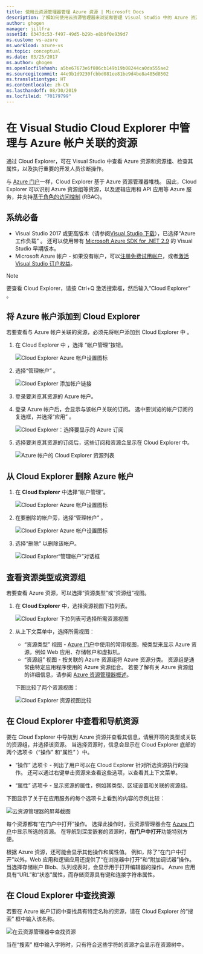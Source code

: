 ```yaml
---
title: 使用云资源管理器管理 Azure 资源 | Microsoft Docs
description: 了解如何使用云资源管理器来浏览和管理 Visual Studio 中的 Azure 资源。
author: ghogen
manager: jillfra
assetId: 6347dc53-f497-49d5-b29b-e8b9f0e939d7
ms.custom: vs-azure
ms.workload: azure-vs
ms.topic: conceptual
ms.date: 03/25/2017
ms.author: ghogen
ms.openlocfilehash: a5be67673e6f806cb149b19b08244ca0da555ae2
ms.sourcegitcommit: 44e9b1d9230fcbbd081ee81be9d4be8a485d8502
ms.translationtype: HT
ms.contentlocale: zh-CN
ms.lasthandoff: 08/30/2019
ms.locfileid: "70179799"
---
```

# <a name="manage-the-resources-associated-with-your-azure-accounts-in-visual-studio-cloud-explorer"></a>在 Visual Studio Cloud Explorer 中管理与 Azure 帐户关联的资源

通过 Cloud Explorer，可在 Visual Studio 中查看 Azure 资源和资源组、检查其属性，以及执行重要的开发人员诊断操作。

与 [Azure 门户](http://go.microsoft.com/fwlink/p/?LinkID=525040)一样，Cloud Explorer 基于 Azure 资源管理器堆栈。 因此，Cloud Explorer 可以识别 Azure 资源组等资源，以及逻辑应用和 API 应用等 Azure 服务，并支持[基于角色的访问控制](/azure/role-based-access-control/role-assignments-portal) (RBAC)。

## <a name="prerequisites"></a>系统必备

* Visual Studio 2017 或更高版本（请参阅[Visual Studio 下载](https://visualstudio.microsoft.com/downloads)），已选择“Azure 工作负载”  。 还可以使用带有 [Microsoft Azure SDK for .NET 2.9](https://www.microsoft.com/download/details.aspx?id=51657) 的 Visual Studio 早期版本。
* Microsoft Azure 帐户 - 如果没有帐户，可以[注册免费试用帐户](http://go.microsoft.com/fwlink/?LinkId=623901)，或者[激活 Visual Studio 订户权益](http://go.microsoft.com/fwlink/?LinkId=623901)。

> [!NOTE]
> 要查看 Cloud Explorer，请按 Ctrl+Q 激活搜索框，然后输入“Cloud Explorer”    。

## <a name="add-an-azure-account-to-cloud-explorer"></a>将 Azure 帐户添加到 Cloud Explorer

若要查看与 Azure 帐户关联的资源，必须先将帐户添加到 Cloud Explorer 中  。

1. 在 Cloud Explorer 中  ，选择  “帐户管理”按钮。

   ![Cloud Explorer Azure 帐户设置图标](./media/vs-azure-tools-resources-managing-with-cloud-explorer/azure-account-settings.png)

1. 选择“管理帐户”  。

   ![Cloud Explorer 添加帐户链接](./media/vs-azure-tools-resources-managing-with-cloud-explorer/manage-accounts-link.png)

1. 登录要浏览其资源的 Azure 帐户。

1. 登录 Azure 帐户后，会显示与该帐户关联的订阅。 选中要浏览的帐户订阅的复选框，并选择“应用”  。

   ![Cloud Explorer：选择要显示的 Azure 订阅](./media/vs-azure-tools-resources-managing-with-cloud-explorer/select-subscriptions.png)

1. 选择要浏览其资源的订阅后，这些订阅和资源会显示在 Cloud Explorer 中。

   ![Azure 帐户的 Cloud Explorer 资源列表](./media/vs-azure-tools-resources-managing-with-cloud-explorer/resources-listed.png)

## <a name="remove-an-azure-account-from-cloud-explorer"></a>从 Cloud Explorer 删除 Azure 帐户

1. 在 **Cloud Explorer** 中选择“帐户管理”。 

   ![Cloud Explorer Azure 帐户设置图标](./media/vs-azure-tools-resources-managing-with-cloud-explorer/azure-account-settings.png)

1. 在要删除的帐户旁，选择“管理帐户”  。

   ![Cloud Explorer Azure 帐户设置图标](./media/vs-azure-tools-resources-managing-with-cloud-explorer/remove-account.png)

1. 选择“删除”  以删除该帐户。

    ![Cloud Explorer“管理帐户”对话框](./media/vs-azure-tools-resources-managing-with-cloud-explorer/accountmanage.PNG)

## <a name="view-resource-types-or-resource-groups"></a>查看资源类型或资源组

若要查看 Azure 资源，可以选择“资源类型”或“资源组”视图。  

1. 在 **Cloud Explorer** 中，选择资源视图下拉列表。

   ![Cloud Explorer 下拉列表可选择所需资源视图](./media/vs-azure-tools-resources-managing-with-cloud-explorer/resources-view-dropdown.png)

1. 从上下文菜单中，选择所需视图：

   * “资源类型”  视图 - [Azure 门户](http://go.microsoft.com/fwlink/p/?LinkID=525040)中使用的常用视图，按类型来显示 Azure 资源，例如 Web 应用、存储帐户和虚拟机。
   * “资源组”  视图 - 按关联的 Azure 资源组将 Azure 资源分类。 资源组是通常由特定应用程序使用的 Azure 资源组合。 若要了解有关 Azure 资源组的详细信息，请参阅 [Azure 资源管理器概述](/azure/azure-resource-manager/resource-group-overview)。

   下图比较了两个资源视图：

   ![Cloud Explorer 资源视图比较](./media/vs-azure-tools-resources-managing-with-cloud-explorer/resource-views-comparison.png)

## <a name="view-and-navigate-resources-in-cloud-explorer"></a>在 Cloud Explorer 中查看和导航资源

要在 Cloud Explorer 中导航到 Azure 资源并查看其信息，请展开项的类型或关联的资源组，并选择该资源。 当选择资源时，信息会显示在 Cloud Explorer 底部的两个选项卡（“操作”  和“属性”  ）中。

* “操作”  选项卡 - 列出了用户可以在 Cloud Explorer 针对所选资源执行的操作。 还可以通过右键单击资源来查看这些选项，以查看其上下文菜单。

* “属性”  选项卡 - 显示资源的属性，例如其类型、区域设置和关联的资源组。

下图显示了关于在应用服务的每个选项卡上看到的内容的示例比较：

  ![云资源管理器的屏幕截图](./media/vs-azure-tools-resources-managing-with-cloud-explorer/actions-and-properties.png)

每个资源都有“在门户中打开”操作。  选择此操作时，云资源管理器会在 [Azure 门户](http://go.microsoft.com/fwlink/p/?LinkID=525040)中显示所选的资源。 在导航到深度嵌套的资源时，**在门户中打开**功能特别方便。

根据 Azure 资源，还可能会显示其他操作和属性值。 例如，除了“在门户中打开”以外，Web 应用和逻辑应用还提供了“在浏览器中打开”和“附加调试器”操作。    当选择存储帐户 Blob、队列或表时，会显示用于打开编辑器的操作。 Azure 应用具有“URL”和“状态”属性，而存储资源具有键和连接字符串属性。  

## <a name="find-resources-in-cloud-explorer"></a>在 Cloud Explorer 中查找资源

若要在 Azure 帐户订阅中查找具有特定名称的资源，请在 Cloud Explorer 的“搜索”  框中输入该名称。

  ![在云资源管理器中查找资源](./media/vs-azure-tools-resources-managing-with-cloud-explorer/search-for-resources.png)

当在“搜索”  框中输入字符时，只有符合这些字符的资源才会显示在资源树中。
